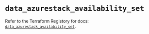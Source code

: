 # `data_azurestack_availability_set`

Refer to the Terraform Registory for docs: [`data_azurestack_availability_set`](https://www.terraform.io/docs/providers/azurestack/d/availability_set).
